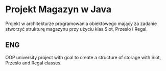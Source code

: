# Projekt Magazyn w Java

Projekt w architekturze programowania obiektowego mający za zadanie stworzyć strukturę magazynu przy użyciu klas Slot, Przeslo i Regal.

## ENG

OOP university project with goal to create a structure of storage with Slot, Przeslo and Regal classes.
